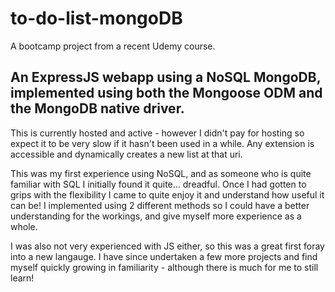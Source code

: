# to-do-list-mongoDB
A bootcamp project from a recent Udemy course.
## An ExpressJS webapp using a NoSQL MongoDB, implemented using both the Mongoose ODM and the MongoDB native driver.

This is currently hosted and active - however I didn't pay for hosting so expect it to be very slow if it hasn't been used in a while. Any extension is accessible and dynamically creates
a new list at that uri. 

This was my first experience using NoSQL, and as someone who is quite familiar with SQL I initially found it quite... dreadful. Once I had gotten to grips with the flexibility
I came to quite enjoy it and understand how useful it can be! I implemented using 2 different methods so I could have a better understanding for the workings, and give myself more experience as
a whole.

I was also not very experienced with JS either, so this was a great first foray into a new langauge. I have since undertaken a few more projects and find myself quickly growing in
familiarity - although there is much for me to still learn!
